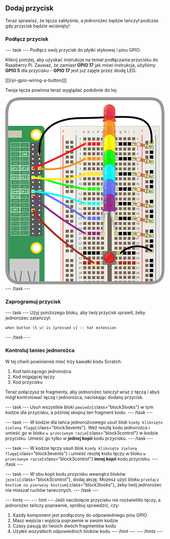 ## Dodaj przycisk

Teraz sprawisz, że tęcza zabłyśnie, a jednorożec będzie tańczył podczas gdy przycisk będzie wciśnięty!

### Podłącz przycisk

--- task --- Podłącz swój przycisk do płytki stykowej i pinu GPIO.

Kliknij poniżej, aby uzyskać instrukcje na temat podłączania przycisku do Raspberry Pi. Zauważ, że zamiast **GPIO 17** jak mówi instrukcja, użyliśmy **GPIO 5** dla przycisku - **GPIO 17** jest już zajęte przez diodę LED.

[[[rpi-gpio-wiring-a-button]]]

Twoja tęcza powinna teraz wyglądać podobnie do tej:

![Tęcza z przyciskiem](images/rainbowbutton.png) --- /task ---

### Zaprogramuj przycisk

--- task --- Użyj poniższego bloku, aby twój przycisk sprawił, żeby jednorożec zatańczył.

```blocks3
when button (5 v) is [pressed v] :: hat extension
```

--- /task ---

### Kontroluj taniec jednorożca

W tej chwili powinieneś mieć trzy kawałki kodu Scratch:

1. Kod tańczącego jednorożca
2. Kod migającej tęczy
3. Kod przycisku

Teraz połączysz te fragmenty, aby jednorożec tańczył wraz z tęczą i abyś mógł kontrolować tęczę i jednorożca, naciskając dodany przycisk.

--- task --- Usuń wszystkie bloki `powiedz`{:class="block3looks"} w tym kodzie dla przycisku, a później skopiuj ten fragment kodu. --- /task ---

--- task --- W kodzie dla tańca jednorożcowego usuń blok `kiedy kliknięto zieloną flagę`{:class="block3events"}. Weź resztę kodu jednorożca i umieść go w bloku `w przeciwnym razie`{:class="block3control"} w kodzie przycisku. Umieść go tylko w **jednej kopii** kodu przycisku. --- /task ---

--- task --- W kodzie tęczy usuń blok `kiedy kliknięto zieloną flagę`{:class="block3events"} i umieść resztę kodu tęczy w bloku `w przeciwnym razie`{:class="block3control"} **innej kopii** kodu przycisku. --- /task ---

--- task --- W obu kopii kodu przycisku wewnątrz bloków `jeżeli`{:class="block3control"}, dodaj akcję. Możesz użyć bloku `przełącz kostium na pierwszy kostium`{:class="block3looks"}, żeby twój jednorożec nie mieszał ruchów tanecznych. --- /task ---

--- hints ---
 --- hint --- Jeśli naciśnięcie przycisku nie rozświetliło tęczy, a jednorożec tańczy poprawnie, spróbuj sprawdzić, czy:

1. Każdy komponent jest podłączony do odpowiedniego pinu GPIO
2. Masz wejścia i wyjścia poprawnie w swoim kodzie
3. Czasy pasują do twoich dwóch fragmentów kodu
4. Użyłeś wszystkich odpowiednich bloków kodu --- /hint --- --- /hints ---